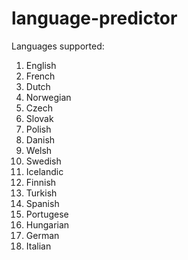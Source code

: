 # language-predictor
Languages supported:
1. English
2. French
3. Dutch
4. Norwegian
5. Czech
6. Slovak
7. Polish
8. Danish
9. Welsh
10. Swedish
11. Icelandic
12. Finnish
13. Turkish
14. Spanish
15. Portugese
16. Hungarian
17. German
18. Italian
